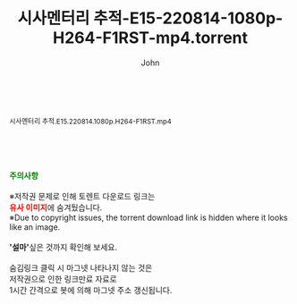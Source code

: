 ﻿---
layout: post
title:  "시사멘터리 추적-E15-220814-1080p-H264-F1RST-mp4.torrent"
author: John
categories: [ 방송/음악 ]
tags: [  ]
image:  
description: "시사멘터리 추적-E15-220814-1080p-H264-F1RST-mp4 torrent 정보 공유"
toc: true
toc_sticky: true
---

<br>
<div class="view-img">
<a class="view_image" href="http://torrentmobile61.com/bbs/view_image.php?fn=%2Fdata%2Ffile%2Fmusic%2F3735183265_u0GkrnUb_9ed4cba3ff9d748d917d3b6b05a2899c719a0aa2.jpg" target="_blank"><img alt="" class="img-tag" content="http://torrentmobile61.com/data/file/music/3735183265_u0GkrnUb_9ed4cba3ff9d748d917d3b6b05a2899c719a0aa2.jpg" itemprop="image" src="http://torrentmobile61.com/data/file/music/thumb-3735183265_u0GkrnUb_9ed4cba3ff9d748d917d3b6b05a2899c719a0aa2_835x2212.jpg"/></a></div><div class="view-content" itemprop="description">
<p><span style="font-size:12px;">시사멘터리 추적.E15.220814.1080p.H264-F1RST.mp4</span> </p> </div>
    
<br><br><br>
<p data-ke-size="size16"><b><span style="color: green;">주의사항</span></b><br /><br />※저작권 문제로 인해 토렌트 다운로드 링크는<br /><b><span style="color: red;">유사 이미지</span></b>에 숨겨뒀습니다.<br />※Due to copyright issues, the torrent download link is hidden where it looks like an image.<br /><br /><b>'설마'</b>싶은 것까지 확인해 보세요.<br /><br />숨김링크 클릭 시 마그넷 나타나지 않는 것은<br />저작권으로 인한 링크만료 자료로<br />1시간 간격으로 봇에 의해 마그넷 주소 갱신됩니다.</p>
